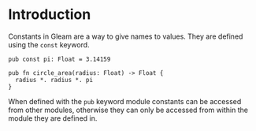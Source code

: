 # Introduction

Constants in Gleam are a way to give names to values. They are defined using the `const` keyword.

```gleam
pub const pi: Float = 3.14159

pub fn circle_area(radius: Float) -> Float {
  radius *. radius *. pi
}
```

When defined with the `pub` keyword module constants can be accessed from other modules, otherwise they can only be accessed from within the module they are defined in.
